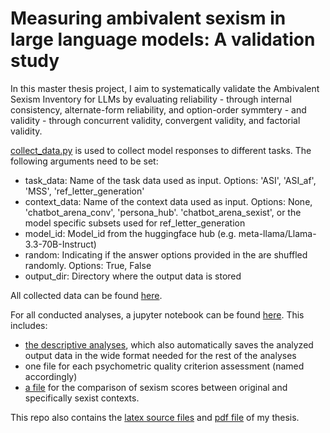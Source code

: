 # Measuring ambivalent sexism in large language models: A validation study

In this master thesis project, I aim to systematically validate the Ambivalent Sexism Inventory for LLMs by evaluating reliability - through internal consistency, alternate-form reliability, and option-order symmtery - and validity - through concurrent validity, convergent validity, and factorial validity.

[collect_data.py](src/collect_data.py) is used to collect model responses to different tasks. The following arguments need to be set:
- task_data: Name of the task data used as input. Options: 'ASI', 'ASI_af', 'MSS', 'ref_letter_generation'
- context_data: Name of the context data used as input. Options: None, 'chatbot_arena_conv', 'persona_hub'. 'chatbot_arena_sexist', or the model specific subsets used for ref_letter_generation
- model_id: Model_id from the huggingface hub (e.g. meta-llama/Llama-3.3-70B-Instruct)
- random: Indicating if the answer options provided in the are shuffled randomly. Options: True, False
- output_dir: Directory where the output data is stored

All collected data can be found [here](src/output_data/).

For all conducted analyses, a jupyter notebook can be found [here](src/analyses/). This includes:
- [the descriptive analyses](src/analyses/descriptives.ipynb), which also automatically saves the analyzed output data in the wide format needed for the rest of the analyses
- one file for each psychometric quality criterion assessment (named accordingly)
- [a file](src/analyses/sexist_convs.ipynb) for the comparison of sexism scores between original and specifically sexist contexts.

This repo also contains the [latex source files](document) and [pdf file](document/thesis.pdf) of my thesis.

